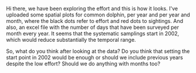 Hi there, 
we have been exploring the effort and this is how it looks. 
I've uploaded some spatial plots for common dolphin, per year and per year and month, where the black dots refer to effort and red dots to sightings. And also, an excel file with the number of days that have been surveyed per month every year.
It seems that the systematic samplings start in 2002, which would reduce substantially the temporal range. 

So, what do you think after looking at the data? Do you think that setting the start point in 2002 would be enough or should we include previous years despite the low effort? Should we do anything with months too?

